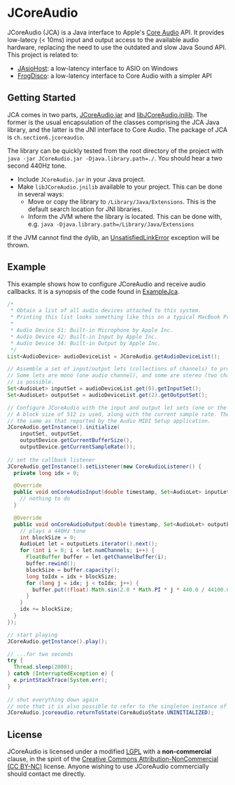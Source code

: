# JCoreAudio
JCoreAudio (JCA) is a Java interface to Apple's [Core Audio](http://developer.apple.com/library/ios/#documentation/MusicAudio/Conceptual/CoreAudioOverview/Introduction/Introduction.html) API. It provides low-latecy (< 10ms) input and output access to the available audio hardware, replacing the need to use the outdated and slow Java Sound API. This project is related to:
* [JAsioHost](https://github.com/mhroth/jasiohost): a low-latency interface to ASIO on Windows
* [FrogDisco](https://github.com/mhroth/FrogDisco): a low-latency interface to Core Audio with a simpler API


## Getting Started

JCA comes in two parts, [JCoreAudio.jar]() and [libJCoreAudio.jnilib](). The former is the usual encapsulation of the classes comprising the JCA Java library, and the latter is the JNI interface to Core Audio. The package of JCA is `ch.section6.jcoreaudio`.

The library can be quickly tested from the root directory of the project with `java -jar JCoreAudio.jar -Djava.library.path=./`. You should hear a two second 440Hz tone.

+ Include `JCoreAudio.jar` in your Java project.
+ Make `libJCoreAudio.jnilib` available to your project. This can be done in several ways:
  + Move or copy the library to `/Library/Java/Extensions`. This is the default search location for JNI libraries.
  + Inform the JVM where the library is located. This can be done with, e.g. `java -Djava.library.path=/Library/Java/Extensions`

If the JVM cannot find the dylib, an [UnsatisfiedLinkError](http://docs.oracle.com/javase/1.4.2/docs/api/java/lang/UnsatisfiedLinkError.html) exception will be thrown.


## Example
This example shows how to configure JCoreAudio and receive audio callbacks. It is a synopsis of the code found in [ExampleJca](https://github.com/section6/JCoreAudio/blob/master/src/ch/section6/jcoreaudio/ExampleJca.java).

```Java
/*
 * Obtain a list of all audio devices attached to this system.
 * Printing this list looks something like this on a typical MacBook Pro:
 *
 * Audio Device 51: Built-in Microphone by Apple Inc.
 * Audio Device 42: Built-in Input by Apple Inc.
 * Audio Device 34: Built-in Output by Apple Inc.
 */
List<AudioDevice> audioDeviceList = JCoreAudio.getAudioDeviceList();

// Assemble a set of input/output lets (collections of channels) to provide input and output.
// Some lets are mono (one audio channel), and some are stereo (two channels), but any number
// is possible.
Set<AudioLet> inputSet = audioDeviceList.get(0).getInputSet();
Set<AudioLet> outputSet = audioDeviceList.get(2).getOutputSet();

// Configure JCoreAudio with the input and output let sets (one or the other may also be null.
// A block size of 512 is used, along with the current sample rate. The current sample rate is
// the same as that reported by the Audio MIDI Setup application.
JCoreAudio.getInstance().initialize(
    inputSet, outputSet,
    outputDevice.getCurrentBufferSize(),
    outputDevice.getCurrentSampleRate());
    
// set the callback listener
JCoreAudio.getInstance().setListener(new CoreAudioListener() {
  private long idx = 0;

  @Override
  public void onCoreAudioInput(double timestamp, Set<AudioLet> inputLets) {
    // nothing to do
  }

  @Override
  public void onCoreAudioOutput(double timestamp, Set<AudioLet> outputLets) {
    // plays a 440Hz tone
    int blockSize = 0;
    AudioLet let = outputLets.iterator().next();
    for (int i = 0; i < let.numChannels; i++) {
      FloatBuffer buffer = let.getChannelBuffer(i);
      buffer.rewind();
      blockSize = buffer.capacity();
      long toIdx = idx + blockSize;
      for (long j = idx; j < toIdx; j++) {
        buffer.put((float) Math.sin(2.0 * Math.PI * j * 440.0 / 44100.0));
      }
    }
    idx += blockSize;
  }
});

// start playing
JCoreAudio.getInstance().play();

// ...for two seconds
try {
  Thread.sleep(2000);
} catch (InterruptedException e) {
  e.printStackTrace(System.err);
}
    
// shut everything down again
// note that it is also possible to refer to the singleton instance of JCoreAudio directly
JCoreAudio.jcoreaudio.returnToState(CoreAudioState.UNINITIALIZED);
```

## License
JCoreAudio is licensed under a modified [LGPL](http://www.gnu.org/licenses/lgpl.html) with a **non-commercial** clause, in the spirit of the [Creative Commons Attribution-NonCommercial (CC BY-NC)](http://creativecommons.org/licenses/by-nc/3.0/) license. Anyone wishing to use JCoreAudio commercially should contact me directly.
